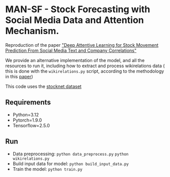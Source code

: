 # MAN-SF - Stock Forecasting with Social Media Data and Attention Mechanism.
 
Reproduction of the paper ["Deep Attentive Learning for Stock Movement Prediction From Social Media Text and Company Correlations"](https://aclanthology.org/2020.emnlp-main.676.pdf")

We provide an alternative implementation of the model, and all the resources to run it, including how to extract and process wikirelations data ( this is done with the `wikirelations.py` script, according to the methodology in this [paper](https://dl.acm.org/doi/10.1145/3309547))

This code uses the [stocknet dataset](https://github.com/yumoxu/stocknet-dataset)

## Requirements

- Python=3.12
- Pytorch=1.9.0
- Tensorflow=2.5.0

## Run
- Data preprocessing: `python data_preprocess.py` `python wikirelations.py`
- Build input data for model: `python build_input_data.py`
- Train the model: `python train.py`
